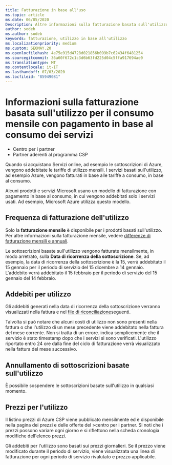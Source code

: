 ```yaml
---
title: Fatturazione in base all'uso
ms.topic: article
ms.date: 06/05/2020
Description: Altre informazioni sulla fatturazione basata sull'utilizzo sono disponibili nel centro per i partner, in cui vengono addebitate le tariffe di utilizzo mensili.
author: sodeb
ms.author: sodeb
keywords: fatturazione, utilizzo in base all'utilizzo
ms.localizationpriority: medium
ms.custom: SEOMAY.20
ms.openlocfilehash: 4e75e915d4728d021856b099b7c62434f6481254
ms.sourcegitcommit: 36a60f672c1c3d6b63fd225d04c5ffa917694ae0
ms.translationtype: MT
ms.contentlocale: it-IT
ms.lasthandoff: 07/03/2020
ms.locfileid: "85949081"
---
```

# <a name="understand-usage-based-billing-for-monthly-pay-as-you-go-consumption-of-services"></a>Informazioni sulla fatturazione basata sull'utilizzo per il consumo mensile con pagamento in base al consumo dei servizi

- Centro per i partner
- Partner aderenti al programma CSP

Quando si acquistano Servizi online, ad esempio le sottoscrizioni di Azure, vengono addebitate le tariffe di utilizzo mensili. I servizi basati sull'utilizzo, ad esempio Azure, vengono fatturati in base alle tariffe a consumo, in base al consumo.

Alcuni prodotti e servizi Microsoft usano un modello di fatturazione con pagamento in base al consumo, in cui vengono addebitati solo i servizi usati. Ad esempio, Microsoft Azure utilizza questo modello. 

## <a name="usage-billing-frequency"></a>Frequenza di fatturazione dell'utilizzo

Solo la **fatturazione mensile** è disponibile per i prodotti basati sull'utilizzo. Per altre informazioni sulla fatturazione mensile, vedere [differenze di fatturazione mensili e annuali](billing-annual-monthly.md).

Le sottoscrizioni basate sull'utilizzo vengono fatturate mensilmente, in modo arretrato, sulla **Data di ricorrenza della sottoscrizione**. Se, ad esempio, la data di ricorrenza della sottoscrizione è la 15, verrà addebitato il 15 gennaio per il periodo di servizio del 15 dicembre a 14 gennaio. L'addebito verrà addebitato il 15 febbraio per il periodo di servizio del 15 gennaio del 14 febbraio.

## <a name="usage-charges"></a>Addebiti per utilizzo

Gli addebiti generati nella data di ricorrenza della sottoscrizione verranno visualizzati nella fattura e nel [file di riconciliazione](usage-based-recon-files.md)seguenti.

Talvolta si può notare che alcuni costi di utilizzo non sono presenti nella fattura o che l'utilizzo di un mese precedente viene addebitato nella fattura del mese corrente. Non si tratta di un errore. indica semplicemente che il servizio è stato timestamp dopo che i servizi si sono verificati. L'utilizzo riportato entro 24 ore dalla fine del ciclo di fatturazione verrà visualizzato nella fattura del mese successivo.

## <a name="cancelling-usage-based-subscriptions"></a>Annullamento di sottoscrizioni basate sull'utilizzo

È possibile sospendere le sottoscrizioni basate sull'utilizzo in qualsiasi momento.

## <a name="pricing-for-usage"></a>Prezzi per l'utilizzo

Il listino prezzi di Azure CSP viene pubblicato mensilmente ed è disponibile nella pagina dei prezzi e delle offerte del >centro per i partner. Si noti che i prezzi possono variare ogni giorno e si riflettono nella scheda cronologia modifiche dell'elenco prezzi.

Gli addebiti per l'utilizzo sono basati sui prezzi giornalieri. Se il prezzo viene modificato durante il periodo di servizio, viene visualizzata una linea di fatturazione per ogni periodo di servizio rivalutato e prezzo applicabile.
